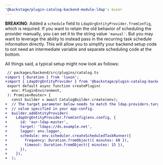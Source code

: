 ```yaml
---
'@backstage/plugin-catalog-backend-module-ldap': minor
---
```


**BREAKING**: Added a `schedule` field to `LdapOrgEntityProvider.fromConfig`, which is required. If you want to retain the old behavior of scheduling the provider manually, you can set it to the string value `'manual'`. But you may want to leverage the ability to instead pass in the recurring task schedule information directly. This will allow you to simplify your backend setup code to not need an intermediate variable and separate scheduling code at the bottom.

All things said, a typical setup might now look as follows:

```diff
 // packages/backend/src/plugins/catalog.ts
+import { Duration } from 'luxon';
+import { LdapOrgEntityProvider } from '@backstage/plugin-catalog-backend-module-ldap';
 export default async function createPlugin(
   env: PluginEnvironment,
 ): Promise<Router> {
   const builder = await CatalogBuilder.create(env);
+  // The target parameter below needs to match the ldap.providers.target
+  // value specified in your app-config.
+  builder.addEntityProvider(
+    LdapOrgEntityProvider.fromConfig(env.config, {
+      id: 'our-ldap-master',
+      target: 'ldaps://ds.example.net',
+      logger: env.logger,
+      schedule: env.scheduler.createScheduledTaskRunner({
+        frequency: Duration.fromObject({ minutes: 60 }),
+        timeout: Duration.fromObject({ minutes: 15 }),
+      }),
+    }),
+  );
```
